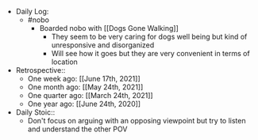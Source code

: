 - Daily Log:
    - #nobo
        - Boarded nobo with [[Dogs Gone Walking]]
            - They seem to be very caring for dogs well being but kind of unresponsive and disorganized
            - Will see how it goes but they are very convenient in terms of location
- Retrospective::
    - One week ago: [[June 17th, 2021]]
    - One month ago: [[May 24th, 2021]]
    - One quarter ago: [[March 24th, 2021]]
    - One year ago: [[June 24th, 2020]]
- Daily Stoic::
    - Don't focus on arguing with an opposing viewpoint but try to listen and understand the other POV

